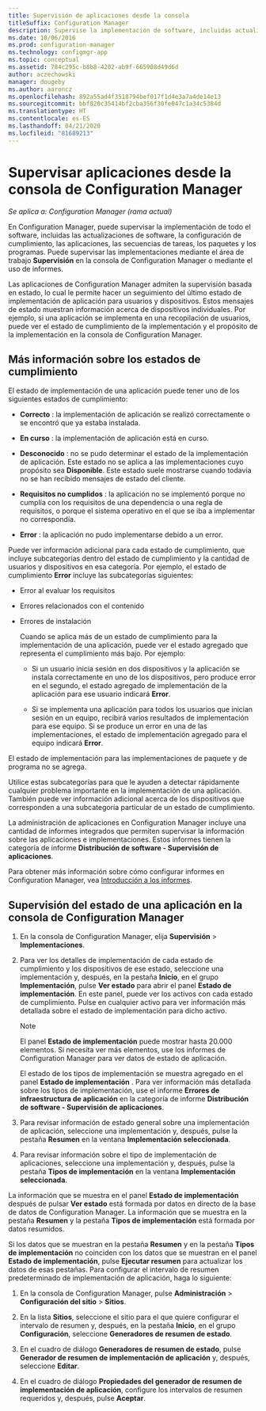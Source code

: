 ```yaml
---
title: Supervisión de aplicaciones desde la consola
titleSuffix: Configuration Manager
description: Supervise la implementación de software, incluidas actualizaciones, configuración de cumplimiento y aplicaciones, mediante el área de trabajo Configuración de Configuration Manager.
ms.date: 10/06/2016
ms.prod: configuration-manager
ms.technology: configmgr-app
ms.topic: conceptual
ms.assetid: 784c295c-b8b8-4202-ab9f-665908d49d6d
author: aczechowski
manager: dougeby
ms.author: aaroncz
ms.openlocfilehash: 892a55ad4f3518794bef017f1d4e3a7a4de14e13
ms.sourcegitcommit: bbf820c35414bf2cba356f30fe047c1a34c5384d
ms.translationtype: HT
ms.contentlocale: es-ES
ms.lasthandoff: 04/21/2020
ms.locfileid: "81689213"
---
```

# <a name="monitor-applications-from-the-configuration-manager-console"></a>Supervisar aplicaciones desde la consola de Configuration Manager

*Se aplica a: Configuration Manager (rama actual)*


En Configuration Manager, puede supervisar la implementación de todo el software, incluidas las actualizaciones de software, la configuración de cumplimiento, las aplicaciones, las secuencias de tareas, los paquetes y los programas. Puede supervisar las implementaciones mediante el área de trabajo **Supervisión** en la consola de Configuration Manager o mediante el uso de informes.  

 Las aplicaciones de Configuration Manager admiten la supervisión basada en estado, lo cual le permite hacer un seguimiento del último estado de implementación de aplicación para usuarios y dispositivos. Estos mensajes de estado muestran información acerca de dispositivos individuales. Por ejemplo, si una aplicación se implementa en una recopilación de usuarios, puede ver el estado de cumplimiento de la implementación y el propósito de la implementación en la consola de Configuration Manager.  

## <a name="learn-about-compliance-states"></a>Más información sobre los estados de cumplimiento
 El estado de implementación de una aplicación puede tener uno de los siguientes estados de cumplimiento:  

-   **Correcto** : la implementación de aplicación se realizó correctamente o se encontró que ya estaba instalada.  

-   **En curso** : la implementación de aplicación está en curso.  

-   **Desconocido** : no se pudo determinar el estado de la implementación de aplicación. Este estado no se aplica a las implementaciones cuyo propósito sea **Disponible**. Este estado suele mostrarse cuando todavía no se han recibido mensajes de estado del cliente.  

-   **Requisitos no cumplidos** : la aplicación no se implementó porque no cumplía con los requisitos de una dependencia o una regla de requisitos, o porque el sistema operativo en el que se iba a implementar no correspondía.  

-   **Error** : la aplicación no pudo implementarse debido a un error.  

Puede ver información adicional para cada estado de cumplimiento, que incluye subcategorías dentro del estado de cumplimiento y la cantidad de usuarios y dispositivos en esa categoría. Por ejemplo, el estado de cumplimiento **Error** incluye las subcategorías siguientes:  

- Error al evaluar los requisitos  

- Errores relacionados con el contenido  

- Errores de instalación  

  Cuando se aplica más de un estado de cumplimiento para la implementación de una aplicación, puede ver el estado agregado que representa el cumplimiento más bajo. Por ejemplo:  

  -   Si un usuario inicia sesión en dos dispositivos y la aplicación se instala correctamente en uno de los dispositivos, pero produce error en el segundo, el estado agregado de implementación de la aplicación para ese usuario indicará **Error**.  

  -   Si se implementa una aplicación para todos los usuarios que inician sesión en un equipo, recibirá varios resultados de implementación para ese equipo. Si se produce un error en una de las implementaciones, el estado de implementación agregado para el equipo indicará **Error**.  

El estado de implementación para las implementaciones de paquete y de programa no se agrega.  

 Utilice estas subcategorías para que le ayuden a detectar rápidamente cualquier problema importante en la implementación de una aplicación. También puede ver información adicional acerca de los dispositivos que corresponden a una subcategoría particular de un estado de cumplimiento.  

 La administración de aplicaciones en Configuration Manager incluye una cantidad de informes integrados que permiten supervisar la información sobre las aplicaciones e implementaciones. Estos informes tienen la categoría de informe **Distribución de software - Supervisión de aplicaciones**.  

 Para obtener más información sobre cómo configurar informes en Configuration Manager, vea [Introducción a los informes](../../core/servers/manage/introduction-to-reporting.md).  

## <a name="monitor-the-state-of-an-application-in-the-configuration-manager-console"></a>Supervisión del estado de una aplicación en la consola de Configuration Manager  

1.  En la consola de Configuration Manager, elija **Supervisión** > **Implementaciones**.  

3.  Para ver los detalles de implementación de cada estado de cumplimiento y los dispositivos de ese estado, seleccione una implementación y, después, en la pestaña **Inicio**, en el grupo **Implementación**, pulse **Ver estado** para abrir el panel **Estado de implementación**. En este panel, puede ver los activos con cada estado de cumplimiento. Pulse en cualquier activo para ver información más detallada sobre el estado de implementación para dicho activo.  

    > [!NOTE]  
    >  El panel **Estado de implementación** puede mostrar hasta 20.000 elementos. Si necesita ver más elementos, use los informes de Configuration Manager para ver datos de estado de aplicación.  
    >   
    >  El estado de los tipos de implementación se muestra agregado en el panel **Estado de implementación** . Para ver información más detallada sobre los tipos de implementación, use el informe **Errores de infraestructura de aplicación** en la categoría de informe **Distribución de software - Supervisión de aplicaciones**.  

4.  Para revisar información de estado general sobre una implementación de aplicación, seleccione una implementación y, después, pulse la pestaña **Resumen** en la ventana **Implementación seleccionada**.  

5.  Para revisar información sobre el tipo de implementación de aplicaciones, seleccione una implementación y, después, pulse la pestaña **Tipos de implementación** en la ventana **Implementación seleccionada**.  

La información que se muestra en el panel **Estado de implementación** después de pulsar **Ver estado** está formada por datos en directo de la base de datos de Configuration Manager. La información que se muestra en la pestaña **Resumen** y la pestaña **Tipos de implementación** está formada por datos resumidos.

Si los datos que se muestran en la pestaña **Resumen** y en la pestaña **Tipos de implementación** no coinciden con los datos que se muestran en el panel **Estado de implementación**, pulse **Ejecutar resumen** para actualizar los datos de esas pestañas. Para configurar el intervalo de resumen predeterminado de implementación de aplicación, haga lo siguiente:  

1. En la consola de Configuration Manager, pulse **Administración** > **Configuración del sitio** > **Sitios**.

2. En la lista **Sitios**, seleccione el sitio para el que quiere configurar el intervalo de resumen y, después, en la pestaña **Inicio**, en el grupo **Configuración**, seleccione **Generadores de resumen de estado**.

3. En el cuadro de diálogo **Generadores de resumen de estado**, pulse **Generador de resumen de implementación de aplicación** y, después, seleccione **Editar**.  

4. En el cuadro de diálogo **Propiedades del generador de resumen de implementación de aplicación**, configure los intervalos de resumen requeridos y, después, pulse **Aceptar**.  
